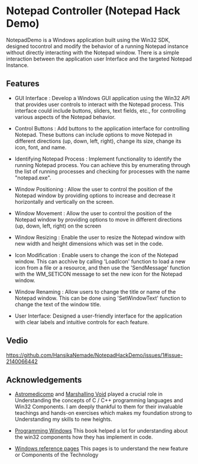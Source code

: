 
# Notepad Controller (Notepad Hack Demo)

NotepadDemo is a Windows application built using the Win32 SDK, designed tocontrol and modify the behavior of a running Notepad instance without directly interacting with the Notepad window. There is a simple  interaction between the application user Interface and the targeted 
 Notepad Instance.   


## Features

- GUI Interface : Develop a Windows GUI application using the Win32 API that provides user controls to interact with the Notepad process. This interface could include buttons, sliders, text fields, etc., for controlling various aspects of the Notepad behavior.

- Control Buttons : Add buttons to the application interface for controlling Notepad. These buttons can include options to move Notepad in different directions (up, down, left, right), change its size, change its icon, font, and name.

- Identifying Notepad Process : Implement functionality to identify the running Notepad process. You can achieve this by enumerating through the list of running processes and checking for processes with the name "notepad.exe".
- Window Positioning : Allow the user to control the position of the Notepad window by providing options to increase and decrease it horizontally and vertically on the screen.
- 	Window Movement :  Allow the user to control the position of the Notepad window by providing options to move in different directions (up, down, left, right) on the screen
- Window Resizing : Enable the user to resize the Notepad window with new width and height dimensions which was set in the code.
- Icon Modification : Enable users to change the icon of the Notepad window. This can acchive by calling 'LoadIcon' function to load a new icon from a file or a resource, and then use the 'SendMessage' function with the WM_SETICON message to set the new icon for the Notepad window.
- Window Renaming : Allow users to change the title or name of the Notepad window. This can be done using 'SetWindowText' function to change the text of the window title.
- User Interface: Designed a user-friendly interface for the application with clear labels and intuitive controls for each feature.


## Vedio

https://github.com/HansikaNemade/NotepadHackDemo/issues/1#issue-2140066442

## Acknowledgements

 - [Astromedicomp](https://astromedicomp.org/) and [Marshalling Void](https://www.youtube.com/@marshallingvoid/videos) played a crucial role in Understanding the concepts of C / C++ programming languages and Win32 Components. I am deeply thankful to them for their invaluable teachings and hands-on exercises which makes my foundation strong to Understanding my skills to new heights.

 - [Programming Windows](https://shalabh.synthasite.com/resources/Programming%20Windows%20-%20Charles%20Petzold.pdf) This book helped a lot for understanding about the win32 components how they has implement in code.

 - [Windows reference pages](https://learn.microsoft.com/en-us/windows/win32/apiindex/windows-api-list) This pages is to understand the new feature or Components of the Technology


